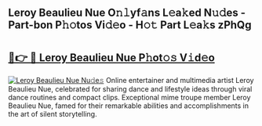 ## Leroy Beaulieu Nue O𝚗𝚕yf𝚊ns L𝚎a𝚔ed N𝚞𝚍es - Part-bon P𝚑𝚘tos Vi𝚍𝚎o - H𝚘𝚝 Part L𝚎a𝚔s zPhQg

# <h2><a href="http://kf2dco.oniu.top/?m=Leroy+Beaulieu+Nue">🔗👉 🔴 Leroy Beaulieu Nue P𝚑ot𝚘𝚜 V𝚒d𝚎o</a></h2>

[![Leroy Beaulieu Nue Nu𝚍e𝚜](https://i.imgur.com/0qMVB7G.gif)](http://kf2dco.oniu.top/?m=Leroy+Beaulieu+Nue)
Online entertainer and multimedia artist Leroy Beaulieu Nue, celebrated for sharing dance and lifestyle ideas through viral dance routines and compact clips. Exceptional mime troupe member Leroy Beaulieu Nue, famed for their remarkable abilities and accomplishments in the art of silent storytelling.  
